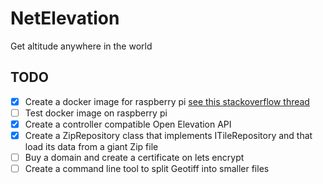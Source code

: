 # NetElevation

Get altitude anywhere in the world

## TODO

- [x] Create a docker image for raspberry pi [see this stackoverflow thread](https://stackoverflow.com/questions/60158729/deploying-asp-net-core-docker-image-from-x86-to-arm-raspberry-pi-in-vs2019)
- [ ] Test docker image on raspberry pi
- [x] Create a controller compatible Open Elevation API
- [x] Create a ZipRepository class  that implements ITileRepository and that load its data from a giant Zip file
- [ ] Buy a domain and create a certificate on lets encrypt
- [ ] Create a command line tool to split Geotiff into smaller files
